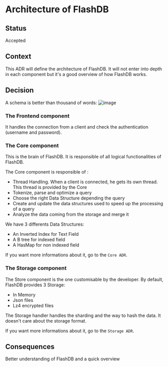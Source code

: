 # Architecture of FlashDB

## Status

Accepted

## Context

This ADR will define the architecture of FlashDB. It will not enter into depth in each component but it's a good overview of how FlashDB works.

## Decision

A schema is better than thousand of words: 
![image](.media/architecture_flashdb.png)

### The Frontend component

It handles the connection from a client and check the authentication (username and password).


### The Core component

This is the brain of FlashDB. It is responsible of all logical functionalities of FlashDB.

The Core component is responsible of :
- Thread Handling. When a client is connected, he gets its own thread. This thread is provided by the Core
- Tokenize, parse and optimize a query
- Choose the right Data Structure depending the query
- Create and update the data structures used to speed up the processing of a query
- Analyze the data coming from the storage and merge it

We have 3 differents Data Structures:
- An Inverted Index for Text Field
- A B tree for indexed field
- A HasMap for non indexed field

If you want more informations about it, go to the `Core ADR`. 


### The Storage component

The Store component is the one customisable by the developer. By default, FlashDB provides 3 Storage:
- In Memory
- Json files
- Lz4 encrypted files

The Storage handler handles the sharding and the way to hash the data. It doesn't care about the storage format.

If you want more informations about it, go to the `Storage ADR`. 

## Consequences

Better understanding of FlashDB and a quick overview


